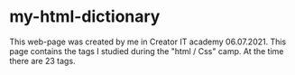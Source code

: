 # my-html-dictionary
This web-page was created by me in Creator IT academy 06.07.2021. This page contains the tags I studied during the "html / Css" camp. At the time there are 23 tags.
